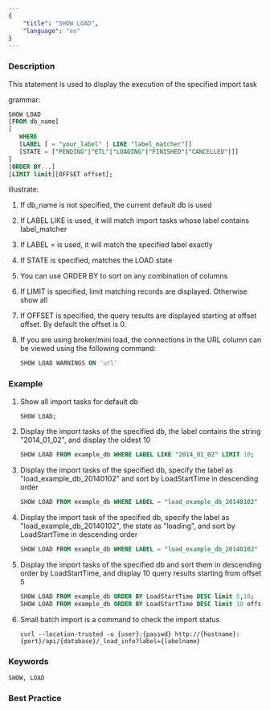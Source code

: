 ```yaml
---
{
    "title": "SHOW LOAD",
    "language": "en"
}
---
```


<!--
Licensed to the Apache Software Foundation (ASF) under one
or more contributor license agreements.  See the NOTICE file
distributed with this work for additional information
regarding copyright ownership.  The ASF licenses this file
to you under the Apache License, Version 2.0 (the
"License"); you may not use this file except in compliance
with the License.  You may obtain a copy of the License at

  http://www.apache.org/licenses/LICENSE-2.0

Unless required by applicable law or agreed to in writing,
software distributed under the License is distributed on an
"AS IS" BASIS, WITHOUT WARRANTIES OR CONDITIONS OF ANY
KIND, either express or implied.  See the License for the
specific language governing permissions and limitations
under the License.
-->



### Description

This statement is used to display the execution of the specified import task

grammar:

```sql
SHOW LOAD
[FROM db_name]
[
   WHERE
   [LABEL [ = "your_label" | LIKE "label_matcher"]]
   [STATE = ["PENDING"|"ETL"|"LOADING"|"FINISHED"|"CANCELLED"|]]
]
[ORDER BY...]
[LIMIT limit][OFFSET offset];
```

illustrate:

1. If db_name is not specified, the current default db is used

2. If LABEL LIKE is used, it will match import tasks whose label contains label_matcher

3. If LABEL = is used, it will match the specified label exactly

4. If STATE is specified, matches the LOAD state

5. You can use ORDER BY to sort on any combination of columns

6. If LIMIT is specified, limit matching records are displayed. Otherwise show all

7. If OFFSET is specified, the query results are displayed starting at offset offset. By default the offset is 0.

8. If you are using broker/mini load, the connections in the URL column can be viewed using the following command:

   ```sql
   SHOW LOAD WARNINGS ON 'url'
   ```

### Example

1. Show all import tasks for default db

   ```sql
   SHOW LOAD;
   ```

2. Display the import tasks of the specified db, the label contains the string "2014_01_02", and display the oldest 10

   ```sql
   SHOW LOAD FROM example_db WHERE LABEL LIKE "2014_01_02" LIMIT 10;
   ```

3. Display the import tasks of the specified db, specify the label as "load_example_db_20140102" and sort by LoadStartTime in descending order

   ```sql
   SHOW LOAD FROM example_db WHERE LABEL = "load_example_db_20140102" ORDER BY LoadStartTime DESC;
   ```

4. Display the import task of the specified db, specify the label as "load_example_db_20140102", the state as "loading", and sort by LoadStartTime in descending order

   ```sql
   SHOW LOAD FROM example_db WHERE LABEL = "load_example_db_20140102" AND STATE = "loading" ORDER BY LoadStartTime DESC;
   ```

5. Display the import tasks of the specified db and sort them in descending order by LoadStartTime, and display 10 query results starting from offset 5

   ```sql
   SHOW LOAD FROM example_db ORDER BY LoadStartTime DESC limit 5,10;
   SHOW LOAD FROM example_db ORDER BY LoadStartTime DESC limit 10 offset 5;
   ```

6. Small batch import is a command to check the import status

   ```
   curl --location-trusted -u {user}:{passwd} http://{hostname}:{port}/api/{database}/_load_info?label={labelname}
   ```

### Keywords

    SHOW, LOAD

### Best Practice

